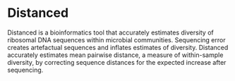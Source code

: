 # Distanced
Distanced is a bioinformatics tool that accurately estimates diversity of ribosomal DNA sequences within microbial communities.  Sequencing error creates artefactual sequences and inflates estimates of diversity.  Distanced accurately estimates mean pairwise distance, a measure of within-sample diversity, by correcting sequence distances for the expected increase after sequencing.  
